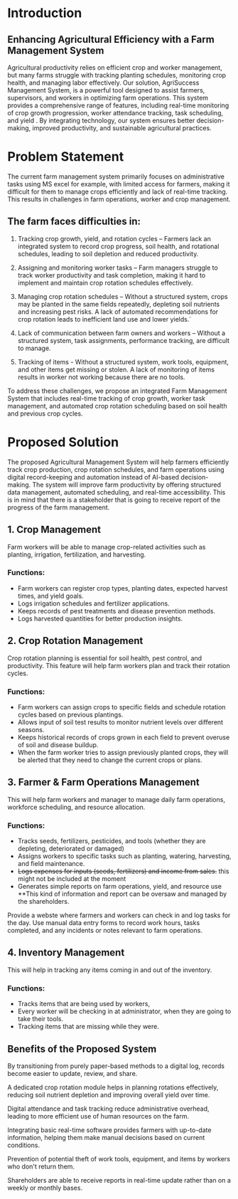 # Introduction
## Enhancing Agricultural Efficiency with a Farm Management System
Agricultural productivity relies on efficient crop and worker management, but many farms struggle with tracking planting schedules, monitoring crop health, and managing labor effectively. Our solution, AgriSuccess Management System, is a powerful tool designed to assist farmers, supervisors, and workers in optimizing farm operations. This system provides a comprehensive range of features, including real-time monitoring of crop growth progression, worker attendance tracking, task scheduling, and yield . By integrating technology, our system ensures better decision-making, improved productivity, and sustainable agricultural practices.

# Problem Statement
The current farm management system primarily focuses on administrative tasks using MS excel for example, with limited access for farmers, making it difficult for them to manage crops efficiently and lack of real-time tracking. This results in challenges in farm operations, worker and crop management.

## The farm faces difficulties in:

1. Tracking crop growth, yield, and rotation cycles – Farmers lack an integrated system to record crop progress, soil health, and rotational schedules, leading to soil depletion and reduced productivity.

2. Assigning and monitoring worker tasks – Farm managers struggle to track worker productivity and task completion, making it hard to implement and maintain crop rotation schedules effectively.

3. Managing crop rotation schedules – Without a structured system, crops may be planted in the same fields repeatedly, depleting soil nutrients and increasing pest risks. A lack of automated recommendations for crop rotation leads to inefficient land use and lower yields.`

4. Lack of communication between farm owners and workers – Without a structured system, task assignments, performance tracking, are difficult to manage.

5. Tracking of items - Without a structured system, work tools, equipment, and other items get missing or stolen. A lack of monitoring of items results in worker not working because there are no tools.

To address these challenges, we propose an integrated Farm Management System that includes real-time tracking of crop growth, worker task management, and automated crop rotation scheduling based on soil health and previous crop cycles.

# Proposed Solution
The proposed Agricultural Management System will help farmers efficiently track crop production, crop rotation schedules, and farm operations using digital record-keeping and automation instead of AI-based decision-making. The system will improve farm productivity by offering structured data management, automated scheduling, and real-time accessibility. This is in mind that there is a stakeholder that is going to receive report of the progress of the farm management.

## 1. Crop Management

Farm workers will be able to manage crop-related activities such as planting, irrigation, fertilization, and harvesting.

### Functions:
 * Farm workers can register crop types, planting dates, expected harvest times, and yield goals.
 * Logs irrigation schedules and fertilizer applications.
 * Keeps records of pest treatments and disease prevention methods.
 * Logs harvested quantities for better production insights.

## 2. Crop Rotation Management

Crop rotation planning is essential for soil health, pest control, and productivity. This feature will help farm workers plan and track their rotation cycles.
### Functions:
* Farm workers can assign crops to specific fields and schedule rotation cycles based on previous plantings.
* Allows input of soil test results to monitor nutrient levels over different seasons.
* Keeps historical records of crops grown in each field to prevent overuse of soil and disease buildup.
* When the farm worker tries to assign previously planted crops, they will be alerted that they need to change the current crops or plans.

## 3. Farmer & Farm Operations Management

This will help farm workers and manager to manage daily farm operations, workforce scheduling, and resource allocation.
### Functions:
* Tracks seeds, fertilizers, pesticides, and tools (whether they are depleting, deteriorated or damaged)
* Assigns workers to specific tasks such as planting, watering, harvesting, and field maintenance.
* ~~Logs expenses for inputs (seeds, fertilizers) and income from sales.~~ this might not be included at the moment
* Generates simple reports on farm operations, yield, and resource use
**This kind of information and report can be oversaw and managed by the shareholders. 

Provide a webste where farmers and workers can check in and log tasks for the day.
Use manual data entry forms to record work hours, tasks completed, and any incidents or notes relevant to farm operations.

## 4. Inventory Management 

This will help in tracking any items coming in and out of the inventory.
### Functions:
* Tracks items that are being used by workers, 
* Every worker will be checking in at administrator, when they are going to take their tools.
* Tracking items that are missing while they were. 

## Benefits of the Proposed System
By transitioning from purely paper-based methods to a digital log, records become easier to update, review, and share.

A dedicated crop rotation module helps in planning rotations effectively, reducing soil nutrient depletion and improving overall yield over time.

Digital attendance and task tracking reduce administrative overhead, leading to more efficient use of human resources on the farm.

Integrating basic real-time software provides farmers with up-to-date information, helping them make manual decisions based on current conditions.

Prevention of potential theft of work tools, equipment, and items by workers who don't return them.

Shareholders are able to receive reports in real-time update rather than on a weekly or monthly bases.



